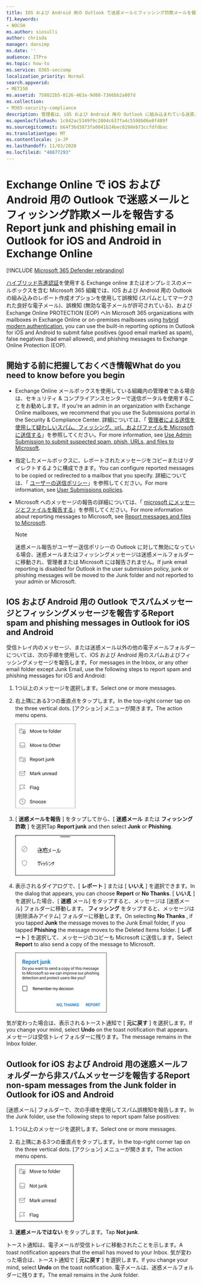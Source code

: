```yaml
---
title: IOS および Android 用の Outlook で迷惑メールとフィッシング詐欺メールを報告する
f1.keywords:
- NOCSH
ms.author: siosulli
author: chrisda
manager: dansimp
ms.date: ''
audience: ITPro
ms.topic: how-to
ms.service: O365-seccomp
localization_priority: Normal
search.appverid:
- MET150
ms.assetid: 758822b5-0126-463a-9d08-7366bb2a807d
ms.collection:
- M365-security-compliance
description: 管理者は、iOS および Android 用の Outlook に組み込まれている迷惑メールと迷惑メールの報告オプションについて説明しています。
ms.openlocfilehash: 1c842ac5349f9c2804c637fa4c5598b06e8f489f
ms.sourcegitcommit: b64f36d3873fa0041b24bec029deb73ccfdfdbac
ms.translationtype: MT
ms.contentlocale: ja-JP
ms.lasthandoff: 11/03/2020
ms.locfileid: "48877293"
---
```

# <a name="report-junk-and-phishing-email-in-outlook-for-ios-and-android-in-exchange-online"></a><span data-ttu-id="7b17d-103">Exchange Online で iOS および Android 用の Outlook で迷惑メールとフィッシング詐欺メールを報告する</span><span class="sxs-lookup"><span data-stu-id="7b17d-103">Report junk and phishing email in Outlook for iOS and Android in Exchange Online</span></span>

[!INCLUDE [Microsoft 365 Defender rebranding](../includes/microsoft-defender-for-office.md)]


<span data-ttu-id="7b17d-104">[ハイブリッド先進認証](https://docs.microsoft.com/microsoft-365/enterprise/hybrid-modern-auth-overview)を使用する Exchange online またはオンプレミスのメールボックスを含む Microsoft 365 組織では、IOS および Android 用の Outlook の組み込みのレポート作成オプションを使用して誤検知 (スパムとしてマークされた良好な電子メール)、誤検知 (無効な電子メールが許可されている)、および Exchange Online PROTECTION (EOP) へ</span><span class="sxs-lookup"><span data-stu-id="7b17d-104">In Microsoft 365 organizations with mailboxes in Exchange Online or on-premises mailboxes using [hybrid modern authentication](https://docs.microsoft.com/microsoft-365/enterprise/hybrid-modern-auth-overview), you can use the built-in reporting options in Outlook for iOS and Android to submit false positives (good email marked as spam), false negatives (bad email allowed), and phishing messages to Exchange Online Protection (EOP).</span></span>

## <a name="what-do-you-need-to-know-before-you-begin"></a><span data-ttu-id="7b17d-105">開始する前に把握しておくべき情報</span><span class="sxs-lookup"><span data-stu-id="7b17d-105">What do you need to know before you begin</span></span>

- <span data-ttu-id="7b17d-106">Exchange Online メールボックスを使用している組織内の管理者である場合は、セキュリティ & コンプライアンスセンターで送信ポータルを使用することをお勧めします。</span><span class="sxs-lookup"><span data-stu-id="7b17d-106">If you're an admin in an organization with Exchange Online mailboxes, we recommend that you use the Submissions portal in the Security & Compliance Center.</span></span> <span data-ttu-id="7b17d-107">詳細については、「 [管理者による送信を使用して疑わしいスパム、フィッシング、url、およびファイルを Microsoft に送信する](admin-submission.md)」を参照してください。</span><span class="sxs-lookup"><span data-stu-id="7b17d-107">For more information, see [Use Admin Submission to submit suspected spam, phish, URLs, and files to Microsoft](admin-submission.md).</span></span>

- <span data-ttu-id="7b17d-108">指定したメールボックスに、レポートされたメッセージをコピーまたはリダイレクトするように構成できます。</span><span class="sxs-lookup"><span data-stu-id="7b17d-108">You can configure reported messages to be copied or redirected to a mailbox that you specify.</span></span> <span data-ttu-id="7b17d-109">詳細については、「 [ユーザーの送信ポリシー](user-submission.md)」を参照してください。</span><span class="sxs-lookup"><span data-stu-id="7b17d-109">For more information, see [User Submissions policies](user-submission.md).</span></span>

- <span data-ttu-id="7b17d-110">Microsoft へのメッセージの報告の詳細については、「 [microsoft にメッセージとファイルを報告する](report-junk-email-messages-to-microsoft.md)」を参照してください。</span><span class="sxs-lookup"><span data-stu-id="7b17d-110">For more information about reporting messages to Microsoft, see [Report messages and files to Microsoft](report-junk-email-messages-to-microsoft.md).</span></span>

  > [!NOTE]
  > <span data-ttu-id="7b17d-111">迷惑メール報告がユーザー送信ポリシーの Outlook に対して無効になっている場合、迷惑メールまたはフィッシングメッセージは迷惑メールフォルダーに移動され、管理者または Microsoft には報告されません。</span><span class="sxs-lookup"><span data-stu-id="7b17d-111">If junk email reporting is disabled for Outlook in the user submission policy, junk or phishing messages will be moved to the Junk folder and not reported to your admin or Microsoft.</span></span>

## <a name="report-spam-and-phishing-messages-in-outlook-for-ios-and-android"></a><span data-ttu-id="7b17d-112">IOS および Android 用の Outlook でスパムメッセージとフィッシングメッセージを報告する</span><span class="sxs-lookup"><span data-stu-id="7b17d-112">Report spam and phishing messages in Outlook for iOS and Android</span></span>

<span data-ttu-id="7b17d-113">受信トレイ内のメッセージ、または迷惑メール以外の他の電子メールフォルダーについては、次の手順を使用して、iOS および Android 用のスパムおよびフィッシングメッセージを報告します。</span><span class="sxs-lookup"><span data-stu-id="7b17d-113">For messages in the Inbox, or any other email folder except Junk Email, use the following steps to report spam and phishing messages for iOS and Android:</span></span>

1. <span data-ttu-id="7b17d-114">1つ以上のメッセージを選択します。</span><span class="sxs-lookup"><span data-stu-id="7b17d-114">Select one or more messages.</span></span>
2. <span data-ttu-id="7b17d-115">右上隅にある3つの垂直点をタップします。</span><span class="sxs-lookup"><span data-stu-id="7b17d-115">In the top-right corner tap on the three vertical dots.</span></span> <span data-ttu-id="7b17d-116">[アクション] メニューが開きます。</span><span class="sxs-lookup"><span data-stu-id="7b17d-116">The action menu opens.</span></span>

   ![[アクション] メニューから迷惑メールまたはフィッシング詐欺メールを報告する](../../media/Android-report-as-junk-dialog.png)

3. <span data-ttu-id="7b17d-118">[ **迷惑メールを報告** ] をタップしてから、[ **迷惑メール** または **フィッシング詐欺** ] を選択</span><span class="sxs-lookup"><span data-stu-id="7b17d-118">Tap **Report junk** and then select **Junk** or **Phishing**.</span></span>

   ![迷惑メールまたはフィッシング詐欺メールを報告する](../../media/Android-report-junk-or-phishing.png)

4. <span data-ttu-id="7b17d-120">表示されるダイアログで、[ **レポート** ] または [ **いいえ** ] を選択できます。</span><span class="sxs-lookup"><span data-stu-id="7b17d-120">In the dialog that appears, you can choose **Report** or **No Thanks**.</span></span> <span data-ttu-id="7b17d-121">[ **いいえ** ] を選択した場合、[ **迷惑** メール] をタップすると、メッセージは [迷惑メール] フォルダーに移動します。 **フィッシング** をタップすると、メッセージは [削除済みアイテム] フォルダーに移動します。</span><span class="sxs-lookup"><span data-stu-id="7b17d-121">On selecting **No Thanks** , if you tapped **Junk** the message moves to the Junk Email folder, if you tapped **Phishing** the message moves to the Deleted Items folder.</span></span> <span data-ttu-id="7b17d-122">[ **レポート** ] を選択して、メッセージのコピーも Microsoft に送信します。</span><span class="sxs-lookup"><span data-stu-id="7b17d-122">Select **Report** to also send a copy of the message to Microsoft.</span></span>

   ![迷惑メールまたはフィッシング詐欺メールレポートのオプションを報告する](../../media/Android-junk-email-reporting-options.png)

<span data-ttu-id="7b17d-124">気が変わった場合は、表示されるトースト通知で [ **元に戻す** ] を選択します。</span><span class="sxs-lookup"><span data-stu-id="7b17d-124">If you change your mind, select **Undo** on the toast notification that appears.</span></span> <span data-ttu-id="7b17d-125">メッセージは受信トレイフォルダーに残ります。</span><span class="sxs-lookup"><span data-stu-id="7b17d-125">The message remains in the Inbox folder.</span></span>

## <a name="report-non-spam-messages-from-the-junk-folder-in-outlook-for-ios-and-android"></a><span data-ttu-id="7b17d-126">Outlook for iOS および Android 用の迷惑メールフォルダーから非スパムメッセージを報告する</span><span class="sxs-lookup"><span data-stu-id="7b17d-126">Report non-spam messages from the Junk folder in Outlook for iOS and Android</span></span>

<span data-ttu-id="7b17d-127">[迷惑メール] フォルダーで、次の手順を使用してスパム誤検知を報告します。</span><span class="sxs-lookup"><span data-stu-id="7b17d-127">In the Junk folder, use the following steps to report spam false positives:</span></span>

1. <span data-ttu-id="7b17d-128">1つ以上のメッセージを選択します。</span><span class="sxs-lookup"><span data-stu-id="7b17d-128">Select one or more messages.</span></span>
2. <span data-ttu-id="7b17d-129">右上隅にある3つの垂直点をタップします。</span><span class="sxs-lookup"><span data-stu-id="7b17d-129">In the top-right corner tap on the three vertical dots.</span></span> <span data-ttu-id="7b17d-130">[アクション] メニューが開きます。</span><span class="sxs-lookup"><span data-stu-id="7b17d-130">The action menu opens.</span></span>

   ![[アクション] メニューから迷惑メールではないことを報告する](../../media/Android-not-junk-email.png)

3. <span data-ttu-id="7b17d-132">**迷惑メールではない** をタップします。</span><span class="sxs-lookup"><span data-stu-id="7b17d-132">Tap **Not junk**.</span></span>

<span data-ttu-id="7b17d-133">トースト通知は、電子メールが受信トレイに移動されたことを示します。</span><span class="sxs-lookup"><span data-stu-id="7b17d-133">A toast notification appears that the email has moved to your Inbox.</span></span> <span data-ttu-id="7b17d-134">気が変わった場合は、トースト通知で [ **元に戻す** ] を選択します。</span><span class="sxs-lookup"><span data-stu-id="7b17d-134">If you change your mind, select **Undo** on the toast notification.</span></span> <span data-ttu-id="7b17d-135">電子メールは、迷惑メールフォルダーに残ります。</span><span class="sxs-lookup"><span data-stu-id="7b17d-135">The email remains in the Junk folder.</span></span>
